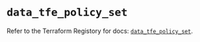# `data_tfe_policy_set`

Refer to the Terraform Registory for docs: [`data_tfe_policy_set`](https://registry.terraform.io/providers/hashicorp/tfe/0.50.0/docs/data-sources/policy_set).
